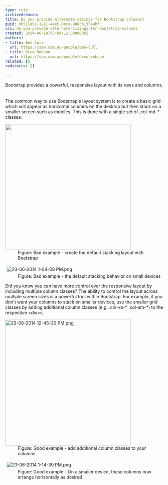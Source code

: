 ```yaml
---
type: rule
archivedreason: 
title: Do you provide alternate sizings for Bootstrap columns?
guid: 9b511eb2-12a1-44e5-9ece-980db19344bf
uri: do-you-provide-alternate-sizings-for-bootstrap-columns
created: 2014-06-18T05:04:12.0000000Z
authors:
- title: Ben Cull
  url: https://ssw.com.au/people/ben-cull
- title: Drew Robson
  url: https://ssw.com.au/people/drew-robson
related: []
redirects: []

---
```



<span style="line-height&#58;20.799999237060547px;">​​​​​​Bootstrap provides a powerful, responsive layout with its rows and columns.</span>
<br><excerpt class='endintro'></excerpt><br>
<p>The common&#160;way to use Bootstrap's layout system&#160;is to create a basic grid which will appear as horizontal columns on the desktop but then stack on a smaller screen such as mobiles. This is done with a single set of .col-md-* classes.</p><dl class="badImage"><dt>
      <img src="/PublishingImages/23-06-2014%2012-47-33%20PM.png" alt="" style="width&#58;400px;" /> 
   </dt><dd>Figure&#58; Bad example -&#160;create the default stacking layout with Bootstrap</dd></dl><dl class="badImage"><dt>
      <img src="/PublishingImages/23-06-2014%201-04-08%20PM.png" alt="23-06-2014 1-04-08 PM.png" style="margin&#58;5px;" />
   </dt><dd>Figure&#58;​ Bad example - the default stacking behavior on small devices</dd></dl><p>Did you know you can have more control over the responsive layout by including multiple column classes? The ability to control the layout across multiple screen sizes is a powerful tool within Bootstrap. For example, if you don't want your columns to stack on smaller devices, use the smaller grid classes by adding additional column classes (e.g. .col-xs-* .col-sm-*) to the respective &lt;div&gt;s. </p><dl class="goodImage"><dt>
      <img src="/PublishingImages/23-06-2014%2012-45-30%20PM.png" alt="23-06-2014 12-45-30 PM.png" style="width&#58;400px;" />
   </dt><dd>Figure&#58; Good example -&#160;add additional column classes to your columns</dd></dl><dl class="goodImage"><dt>
      <img src="/PublishingImages/23-06-2014%201-14-39%20PM.png" alt="23-06-2014 1-14-39 PM.png" style="margin&#58;5px;" />
   </dt><dd>​Figure&#58; Good example - On a smaller device, these columns now arrange horizontally as desired</dd></dl>


